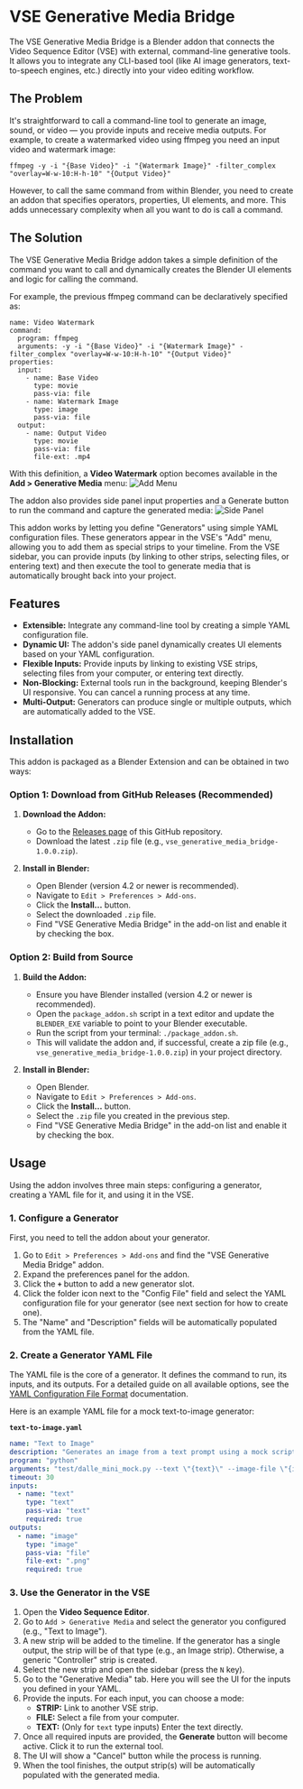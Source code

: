 # VSE Generative Media Bridge

The VSE Generative Media Bridge is a Blender addon that connects the Video Sequence Editor (VSE) with external, command-line generative tools. It allows you to integrate any CLI-based tool (like AI image generators, text-to-speech engines, etc.) directly into your video editing workflow.

## The Problem
It's straightforward to call a command-line tool to generate an image, sound, or video — you provide inputs and receive media outputs.
For example, to create a watermarked video using ffmpeg you need an input video and watermark image:
```
ffmpeg -y -i "{Base Video}" -i "{Watermark Image}" -filter_complex "overlay=W-w-10:H-h-10" "{Output Video}"
```
However, to call the same command from within Blender, you need to create an addon that specifies operators, properties, UI elements, and more. This adds unnecessary complexity when all you want to do is call a command.

## The Solution
The VSE Generative Media Bridge addon takes a simple definition of the command you want to call and dynamically creates the Blender UI elements and logic for calling the command.

For example, the previous ffmpeg command can be declaratively specified as:
```
name: Video Watermark
command:
  program: ffmpeg
  arguments: -y -i "{Base Video}" -i "{Watermark Image}" -filter_complex "overlay=W-w-10:H-h-10" "{Output Video}"
properties:
  input:
    - name: Base Video
      type: movie
      pass-via: file
    - name: Watermark Image
      type: image
      pass-via: file
  output:
    - name: Output Video
      type: movie
      pass-via: file
      file-ext: .mp4
```
With this definition, a **Video Watermark** option becomes available in the **Add > Generative Media** menu:
![Add Menu](docs/images/README/AddMenu.png)

The addon also provides side panel input properties and a Generate button to run the command and capture the generated media:
![Side Panel](docs/images/README/SidePanelUI.png)

This addon works by letting you define "Generators" using simple YAML configuration files. These generators appear in the VSE's "Add" menu, allowing you to add them as special strips to your timeline. From the VSE sidebar, you can provide inputs (by linking to other strips, selecting files, or entering text) and then execute the tool to generate media that is automatically brought back into your project.

## Features

-   **Extensible:** Integrate any command-line tool by creating a simple YAML configuration file.
-   **Dynamic UI:** The addon's side panel dynamically creates UI elements based on your YAML configuration.
-   **Flexible Inputs:** Provide inputs by linking to existing VSE strips, selecting files from your computer, or entering text directly.
-   **Non-Blocking:** External tools run in the background, keeping Blender's UI responsive. You can cancel a running process at any time.
-   **Multi-Output:** Generators can produce single or multiple outputs, which are automatically added to the VSE.

## Installation

This addon is packaged as a Blender Extension and can be obtained in two ways:

### Option 1: Download from GitHub Releases (Recommended)

1.  **Download the Addon:**
    -   Go to the [Releases page](../../releases) of this GitHub repository.
    -   Download the latest `.zip` file (e.g., `vse_generative_media_bridge-1.0.0.zip`).

2.  **Install in Blender:**
    -   Open Blender (version 4.2 or newer is recommended).
    -   Navigate to `Edit > Preferences > Add-ons`.
    -   Click the **Install...** button.
    -   Select the downloaded `.zip` file.
    -   Find "VSE Generative Media Bridge" in the add-on list and enable it by checking the box.

### Option 2: Build from Source

1.  **Build the Addon:**
    -   Ensure you have Blender installed (version 4.2 or newer is recommended).
    -   Open the `package_addon.sh` script in a text editor and update the `BLENDER_EXE` variable to point to your Blender executable.
    -   Run the script from your terminal: `./package_addon.sh`.
    -   This will validate the addon and, if successful, create a zip file (e.g., `vse_generative_media_bridge-1.0.0.zip`) in your project directory.

2.  **Install in Blender:**
    -   Open Blender.
    -   Navigate to `Edit > Preferences > Add-ons`.
    -   Click the **Install...** button.
    -   Select the `.zip` file you created in the previous step.
    -   Find "VSE Generative Media Bridge" in the add-on list and enable it by checking the box.

## Usage

Using the addon involves three main steps: configuring a generator, creating a YAML file for it, and using it in the VSE.

### 1. Configure a Generator

First, you need to tell the addon about your generator.

1.  Go to `Edit > Preferences > Add-ons` and find the "VSE Generative Media Bridge" addon.
2.  Expand the preferences panel for the addon.
3.  Click the **`+`** button to add a new generator slot.
4.  Click the folder icon next to the "Config File" field and select the YAML configuration file for your generator (see next section for how to create one).
5.  The "Name" and "Description" fields will be automatically populated from the YAML file.

### 2. Create a Generator YAML File

The YAML file is the core of a generator. It defines the command to run, its inputs, and its outputs.
For a detailed guide on all available options, see the [YAML Configuration File Format](docs/yaml_format.md) documentation.

Here is an example YAML file for a mock text-to-image generator:

**`text-to-image.yaml`**
```yaml
name: "Text to Image"
description: "Generates an image from a text prompt using a mock script."
program: "python"
arguments: "test/dalle_mini_mock.py --text \"{text}\" --image-file \"{image}\""
timeout: 30
inputs:
  - name: "text"
    type: "text"
    pass-via: "text"
    required: true
outputs:
  - name: "image"
    type: "image"
    pass-via: "file"
    file-ext: ".png"
    required: true
```

### 3. Use the Generator in the VSE

1.  Open the **Video Sequence Editor**.
2.  Go to `Add > Generative Media` and select the generator you configured (e.g., "Text to Image").
3.  A new strip will be added to the timeline. If the generator has a single output, the strip will be of that type (e.g., an Image strip). Otherwise, a generic "Controller" strip is created.
4.  Select the new strip and open the sidebar (press the `N` key).
5.  Go to the "Generative Media" tab. Here you will see the UI for the inputs you defined in your YAML.
6.  Provide the inputs. For each input, you can choose a mode:
    -   **STRIP:** Link to another VSE strip.
    -   **FILE:** Select a file from your computer.
    -   **TEXT:** (Only for `text` type inputs) Enter the text directly.
7.  Once all required inputs are provided, the **Generate** button will become active. Click it to run the external tool.
8.  The UI will show a "Cancel" button while the process is running.
9.  When the tool finishes, the output strip(s) will be automatically populated with the generated media. 